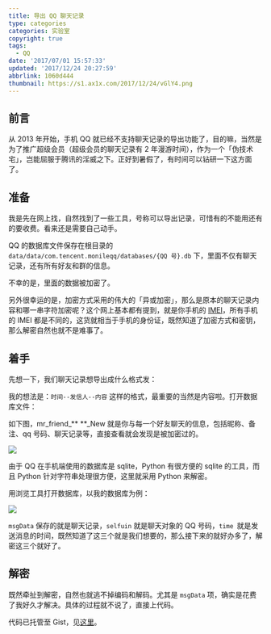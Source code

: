 ```yaml
---
title: 导出 QQ 聊天记录
type: categories
categories: 实验室
copyright: true
tags:
  - QQ
date: '2017/07/01 15:57:33'
updated: '2017/12/24 20:27:59'
abbrlink: 1060d444
thumbnail: https://s1.ax1x.com/2017/12/24/vGlY4.png
---
```


## 前言

从 2013 年开始，手机 QQ 就已经不支持聊天记录的导出功能了，目的嘛，当然是为了推广超级会员（超级会员的聊天记录有 2 年漫游时间），作为一个「伪技术宅」，岂能屈服于腾讯的淫威之下。正好到暑假了，有时间可以钻研一下这方面了。

## 准备

我是先在网上找，自然找到了一些工具，号称可以导出记录，可惜有的不能用还有的要收费。看来还是需要自己动手。

QQ 的数据库文件保存在根目录的 `data/data/com.tencent.monileqq/databases/{QQ 号}.db` 下，里面不仅有聊天记录，还有所有好友和群的信息。

不幸的是，里面的数据被加密了。

<!-- more -->

另外很幸运的是，加密方式采用的伟大的「异或加密」，那么是原本的聊天记录内容和哪一串字符加密呢？这个网上基本都有提到，就是你手机的 [IMEI](https://zh.wikipedia.org/wiki/IMEI)，所有手机的 IMEI 都是不同的，这货就相当于手机的身份证，既然知道了加密方式和密钥，那么解密自然也就不是难事了。

## 着手

先想一下，我们聊天记录想导出成什么格式发：

我的想法是：`时间--发信人--内容` 这样的格式，最重要的当然是内容啦。打开数据库文件：

如下图，mr_friend_\** **\_New 就是你与每一个好友聊天的信息，包括昵称、备注、qq 号码、聊天记录等，直接查看就会发现是被加密过的。

![](https://ws1.sinaimg.cn/large/ba22af52gy1fh3iut526vj20qt0igju1.jpg)



由于 QQ 在手机端使用的数据库是 sqlite，Python 有很方便的 sqlite 的工具，而且 Python 针对字符串处理很方便，这里就采用 Python 来解密。

用浏览工具打开数据库，以我的数据库为例：

![](https://ws1.sinaimg.cn/large/ba22af52gy1fh3j5olc02j21120elgnv.jpg)

`msgData` 保存的就是聊天记录，`selfuin` 就是聊天对象的 QQ 号码，`time `就是发送消息的时间，既然知道了这三个就是我们想要的，那么接下来的就好办多了，解密这三个就好了。

## 解密

既然牵扯到解密，自然也就逃不掉编码和解码。尤其是 `msgData` 项，确实是花费了我好久才解决。具体的过程就不说了，直接上代码。

代码已托管至 Gist，见[这里](https://gist.github.com/362331456a6e0417c5aa1cf3ff7be2b7.git)。
